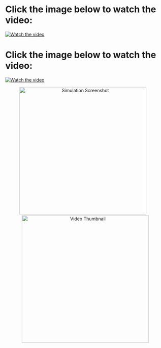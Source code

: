 # Click the image below to watch the video:
[![Watch the video](https://github.com/user-attachments/assets/2e26c3e1-8544-46ba-9b6a-d560814f1877)](https://drive.google.com/file/d/1m8SZkSOcJnzv1Kl4L9eIhOVl_aDJ_bMD/view?usp=drive_link)

# Click the image below to watch the video:

[![Watch the video](https://github.com/user-attachments/assets/ad6dbbe9-6d8a-4b95-8427-30e227d46fcf)](https://drive.google.com/file/d/1D98k3GSbeYJrsqTPkAw_QrGZxDlK3O9j/view?usp=drive_link)

<p align="center">
  <img src="https://github.com/user-attachments/assets/ad6dbbe9-6d8a-4b95-8427-30e227d46fcf" alt="Simulation Screenshot" width="400"/>
  &nbsp;&nbsp;&nbsp;
  <a href="https://drive.google.com/file/d/1D98k3GSbeYJrsqTPkAw_QrGZxDlK3O9j/view?usp=drive_link" target="_blank">
    <img src="https://github.com/user-attachments/assets/ad6dbbe9-6d8a-4b95-8427-30e227d46fcf" alt="Video Thumbnail" width="400"/>
  </a>
</p>
